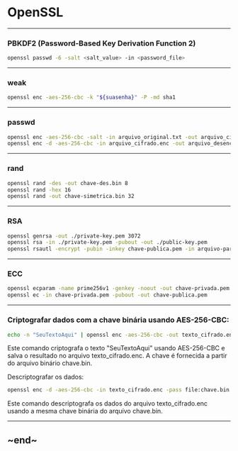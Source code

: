 # OpenSSL

---

### PBKDF2 (Password-Based Key Derivation Function 2)
```bash
openssl passwd -6 -salt <salt_value> -in <password_file>
```

---

### weak

```bash
openssl enc -aes-256-cbc -k "${suasenha}" -P -md sha1
```

---

### passwd

```bash
openssl enc -aes-256-cbc -salt -in arquivo_original.txt -out arquivo_cifrado.enc
openssl enc -d -aes-256-cbc -in arquivo_cifrado.enc -out arquivo_desencriptado.txt
```

---

### rand

```bash
openssl rand -des -out chave-des.bin 8
openssl rand -hex 16
openssl rand -out chave-simetrica.bin 32
```

---

### RSA

```bash
openssl genrsa -out ./private-key.pem 3072
openssl rsa -in ./private-key.pem -pubout -out ./public-key.pem
openssl rsautl -encrypt -pubin -inkey chave-publica.pem -in arquivo-para-cifrar.txt -out arquivo-cifrado.enc
```

---

### ECC

```bash
openssl ecparam -name prime256v1 -genkey -noout -out chave-privada.pem
openssl ec -in chave-privada.pem -pubout -out chave-publica.pem
```

---

### Criptografar dados com a chave binária usando AES-256-CBC:

```bash
echo -n "SeuTextoAqui" | openssl enc -aes-256-cbc -out texto_cifrado.enc -pass file:chave.bin
```

Este comando criptografa o texto "SeuTextoAqui" usando AES-256-CBC e salva o resultado no arquivo texto_cifrado.enc. A chave é fornecida a partir do arquivo binário chave.bin.

Descriptografar os dados:

```bash
openssl enc -d -aes-256-cbc -in texto_cifrado.enc -pass file:chave.bin
```

Este comando descriptografa os dados do arquivo texto_cifrado.enc usando a mesma chave binária do arquivo chave.bin.

---

~end~
---
